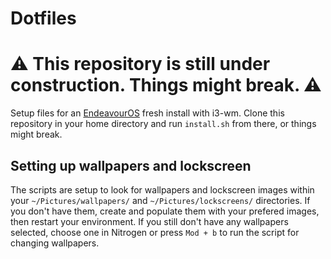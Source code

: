 # Dotfiles

# ⚠️  This repository is still under construction. Things might break. ⚠️

Setup files for an [EndeavourOS](https://endeavouros.com/) fresh install with i3-wm. 
Clone this repository in your home directory and run `install.sh` from there, or things might break.

## Setting up wallpapers and lockscreen
The scripts are setup to look for wallpapers and lockscreen images within your `~/Pictures/wallpapers/` and  `~/Pictures/lockscreens/` directories. If you don't have them, create and populate them with your prefered images, then restart your environment. If you still don't have any wallpapers selected, choose one in Nitrogen or press `Mod + b` to run the script for changing wallpapers.

